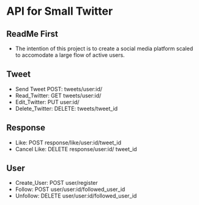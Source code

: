 # API for Small Twitter  

## ReadMe First
* The intention of this project is to create a social media platform
scaled to accomodate a large flow of active users. 


## Tweet 

* Send Tweet POST: tweets/user:id/
* Read_Twitter:  GET tweets/user:id/
* Edit_Twitter: PUT user:id/
* Delete_Twitter: DELETE: tweets/tweet_id

## Response
* Like: POST  response/like/user:id/tweet_id 
* Cancel Like: DELETE response/user:id/ tweet_id

## User
* Create_User: POST user/register
* Follow: POST user/user:id/followed_user_id 
* Unfollow: DELETE user/user:id/followed_user_id 
